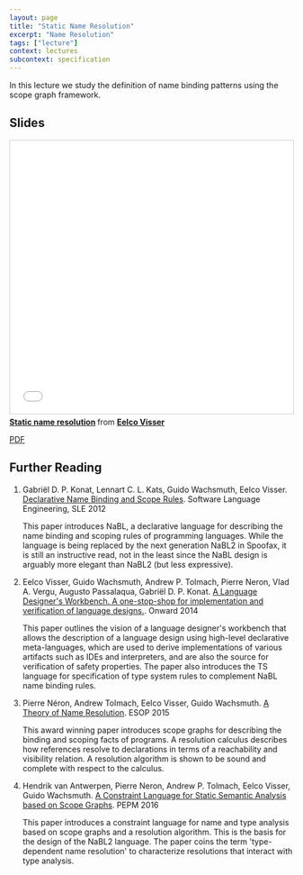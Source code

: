 ```yaml
---
layout: page
title: "Static Name Resolution"
excerpt: "Name Resolution"
tags: ["lecture"]
context: lectures
subcontext: specification
---
```


In this lecture we study the definition of name binding patterns using the scope graph framework.

## Slides

<iframe src="//www.slideshare.net/slideshow/embed_code/key/AcK35XBUYxtK0X" width="595" height="485" frameborder="0" marginwidth="0" marginheight="0" scrolling="no" style="border:1px solid #CCC; border-width:1px; margin-bottom:5px; max-width: 100%;" allowfullscreen> </iframe> <div style="margin-bottom:5px"> <strong> <a href="//www.slideshare.net/eelcovisser/static-name-resolution" title="Static name resolution" target="_blank">Static name resolution</a> </strong> from <strong><a target="_blank" href="//www.slideshare.net/eelcovisser">Eelco Visser</a></strong> </div>

[PDF](https://github.com/TUDelft-IN4303-2016/lectures/blob/master/07-name%20analysis/Name%20Resolution.pdf)

## Further Reading

1. Gabriël D. P. Konat, Lennart C. L. Kats, Guido Wachsmuth, Eelco Visser. [Declarative Name Binding and Scope Rules](http://researchr.org/publication/KonatKWV12). Software Language Engineering, SLE 2012   This paper introduces NaBL, a declarative language for describing the name binding and scoping rules of programming languages. While the language is being replaced by the next generation NaBL2 in Spoofax, it is still an instructive read, not in the least since the NaBL design is arguably more elegant than NaBL2 (but less expressive).
2. Eelco Visser, Guido Wachsmuth, Andrew P. Tolmach, Pierre Neron, Vlad A. Vergu, Augusto Passalaqua, Gabriël D. P. Konat. [A Language Designer's Workbench. A one-stop-shop for implementation and verification of language designs.](http://researchr.org/publication/VisserOnward14). Onward 2014
   This paper outlines the vision of a language designer's workbench that allows the description of a language design using high-level declarative meta-languages, which are used to derive implementations of various artifacts such as IDEs and interpreters, and are also the source for verification of safety properties. The paper also introduces the TS language for specification of type system rules to complement NaBL name binding rules.3. Pierre Néron, Andrew Tolmach, Eelco Visser, Guido Wachsmuth. [A Theory of Name Resolution](http://researchr.org/publication/NeronTVW15). ESOP 2015    This award winning paper introduces scope graphs for describing the binding and scoping facts of programs. A resolution calculus describes how references resolve to declarations in terms of a reachability and visibility relation. A resolution algorithm is shown to be sound and complete with respect to the calculus.     4. Hendrik van Antwerpen, Pierre Neron, Andrew P. Tolmach, Eelco Visser, Guido Wachsmuth. [A Constraint Language for Static Semantic Analysis based on Scope Graphs](http://researchr.org/publication/AntwerpenNTVW16). PEPM 2016
    This paper introduces a constraint language for name and type analysis based on scope graphs and a resolution algorithm. This is the basis for the design of the NaBL2 language. The paper coins the term 'type-dependent name resolution' to characterize resolutions that interact with type analysis.
